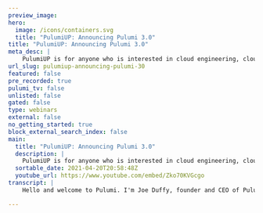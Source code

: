 ```yaml
---
preview_image:
hero:
  image: /icons/containers.svg
  title: "PulumiUP: Announcing Pulumi 3.0"
title: "PulumiUP: Announcing Pulumi 3.0"
meta_desc: |
    PulumiUP is for anyone who is interested in cloud engineering, cloud infrastructure, software development, modern applications, or Pulumi. Whether ...
url_slug: pulumiup-announcing-pulumi-30
featured: false
pre_recorded: true
pulumi_tv: false
unlisted: false
gated: false
type: webinars
external: false
no_getting_started: true
block_external_search_index: false
main:
  title: "PulumiUP: Announcing Pulumi 3.0"
  description: |
    PulumiUP is for anyone who is interested in cloud engineering, cloud infrastructure, software development, modern applications, or Pulumi. Whether you’re a seasoned cloud engineer or just curious to learn what’s all the fuss about cloud engineering, PulumiUP will teach you something new about the future of building on the cloud.   Hear from Pulumi CEO and Co-Founder Joe Duffy and CTO Luke Hoban as they share several new announcements, present demos, and discuss the future of cloud engineering and what it means for teams building cloud infrastructure and modern applications. You will also hear from technical leaders of pioneering companies that are using cloud engineering practices and cloud providers like AWS.   You will learn about cloud engineering practices, how leading engineering teams are implementing best practices with Pulumi, and the latest developments from Pulumi. After the broadcast, dive into hands-on learning with on-demand content or join one of our scheduled workshops or talks.
  sortable_date: 2021-04-20T20:58:48Z
  youtube_url: https://www.youtube.com/embed/Zko70KVGcgo
transcript: |
    Hello and welcome to Pulumi. I'm Joe Duffy, founder and CEO of Pulumi and I'm really excited to welcome you here today to talk about modern cloud applications and infrastructure. And here's how the day is gonna unfold. We're gonna start with uh a little bit of context why we're really excited about everything we're seeing in the modern cloud. We're gonna bring Adrian Coro from Amazon, uh joined by Aaron Coo here at Pulumi to talk about what it means to build for the modern cloud era. We're then gonna invite some industry leaders Justin Fitzhugh from Snowflake, Keith Redman from, and I'm gonna talk a little bit about how the Pulumi platform is enabling teams to adopt uh modern cloud applications of the infrastructure in their organizations. We'll then turn it over to Luke Hoen our CTO at Pulumi to talk about what's new. We have some really exciting announcements to make today and uh some demos as well. So we'll invite some folks from the team to give you a tour of Pulumi and what's new then we'll have an amazing panel of industry leaders um with Kat Cosgrove from J Frog Charity majors from Honeycomb, Dana loss from github and Justin Fitz from sto flake. And what we'll talk about here is some of the patterns and practices that are working for teams trying to move to the modern cloud and then I'll wrap it up at the end. It's gonna be an exciting day. Can't wait to get started to start. We're actually gonna talk a little bit about cloud engineering and what cloud engineering is and why we think this is the secret to really tapping into the modern cloud cloud engine is a new way of building. And to see why we're excited about this, why we got here, how we got here and why this is the next natural step in uh the modern cloud journey. We look a little bit about the history of of uh the cloud. You know, over 15 years ago, we got started with the public cloud with AWS and you know, Azure Google cloud, we really moved beyond sort of the lift and shift era of moving virtualized applications into the cloud uh without, you know, really rearchitect them or revisiting the architectures. Along the way, we've uh started practicing devops, which has helped developers and infrastructure teams work better together, uh which has been an amazing journey over the last 10 years. Uh really taught us a lot about how developers can, can leverage the cloud in new ways, but also how infrastructure teams can use automation to solve some of the challenges they're having with the, the cloud. Um And a bit more recently, we've, we've started uh incorporating containers with Docker and service architecture, starting with Aws Lambda. Now, Azure functions, Google functions uh and Kubernetes, of course, over the last uh five plus years. And really what, what these technologies have done is they've really fundamentally reshaped how we build uh and ship our applications. Um We're really thinking more about applications that is distributed architectures uh architectures that span cloud services and leverage the cloud in new and exciting ways. And the old models really don't work as well. Um They don't, they don't allow you to get the most out of what the cloud has to offer. Uh And so that's what we're calling cloud engineering. We'll see a little bit more about what that means uh in a few in a few minutes. And I think before getting there, really, it's important to, to note it's still early days for the cloud, many companies still have private clouds of their own, they're still doing hybrid workloads. Um So I think it's important to, to ask ourselves some questions and we'll try to answer these throughout the day. What do modern applications architectures look like? Uh What does it mean to move beyond lift and shift? Um How do we embrace these new capabilities? Not as afterthoughts but as first class concepts as we're building our applications to begin with. And second, what tools and approaches are necessary to adopt those new architectures. What got us here is not going to necessarily get us there. Um Third, how do we work together as a team? I mentioned, Dev ops, that's been fantastic. There's clearly variants of that Dev ops and, and so on, but really, it hasn't necessarily brought the cloud as close to development as we'd like. And so how do we break down some of these barriers even further in unlock collaboration across the team? And finally, how do you empower our builders to innovate and ship customer value faster? That's what it's all about, right? Um And so I, I think we have some, some good answers at least to, to, to get started with throughout the day that we'll, we'll talk about and add all that together. Really. The question is, how do we tap into the modern cloud? I think to, to really start answering that question, we can look to some of the most innovative companies in the cloud space. Um We've got AAA collection of companies we've, we've talked to and worked with here um and spanning many different industries and, and company sizes. Uh You look at uh source graph web flow, superba and fauna. These are relatively early stage startups that were born in the cloud and really are leveraging the cloud to build their, their technologies. Um The cloud is really part of how those technologies uh work in a, in a deeply fundamental way. You look at snowflake lemonade, uh Tableau Atlassian Fango, these are, you know, mid stage to IP O scale companies that really have used the cloud to completely uh change their business model and, and, and change the the industry that they're operating in um completely by leveraging the cloud. Um and then, you know, finally, Mercedes Benz, a very well known company that, that has a rich history that is continually reinventing itself as part of innovation and has brought, brought the cloud to, you know, their, their automobile through the connected car efforts. And that's been really the cloud has been an essential component of that. So a lot of different stories here, a lot of different industries, a lot of different team sizes and makeups. But I think if you, you look at the commonalities amongst them is is kind of where it gets interesting. They've all adopted a self injuring mindset, they've applied software engineering practices to how they're managing their infrastructure. Second, they've empowered developers, they've enabled the developers who are building customer value to actually just leverage cloud capabilities directly sometimes with guardrails, depending on the risk profile and uh how, how expert, you know, developers may or may not be. Um but in all cases, they want their developers to be empowered to build. Um The third is that they've really embraced cloud architectures. They've gone beyond the lift and shift as we, as we talked about, they've deeply integrated the cloud into all all aspects of how they operate the entire software development life cycle. Uh It's not something that happens at the tail end of development where you take something and throw it into a virtual machine and ship it to the cloud. It's really part of how they operate on a daily basis and you add all that up and these companies are able to use the cloud as a competitive advantage. And I think that transforms the business and that's the change that we're seeing and that we're really excited about here at Pulumi to summarize the old way is to really think of the cloud as an afterthought that has not worked well. It, it worked fine in the early days when a virtual machine was, you know, you had two of them in a database and you shipped every quarter and it, but these days, we're trying to ship every day every commit potentially. Um And the old way just leads to slower de iterations. In fact, many developers have to wait up to a month to get access to new infrastructure that's required to build and, and ship a new service for the business. And ultimately just disappointment, this isn't a path to tapping into the modern cloud. The new way is to recognize the new reality, which is that all software is cloud software. And what that means is all developers are cloud developers and that infrastructure teams are really central to enabling that innovation to happen. The cloud becomes a competitive advantage, not a tax, not an afterthought, it becomes part of the R and D budget for a company. Not, not something that you think of as a, a tax, but instead something that allows you to have higher development velocity, better returns for your shareholders, higher operating margins. And frankly, you know, the builders like you and I are just much happier here too. There's less red tape, we can ship faster, we can just get stuff done and cloud builders. When I say that term really, we have to understand that that cloud builders come in very, you know, different forms, many different forms. There's infrastructure experts, we might call them site reliability engineers, systems engineers, it and ops often say that these folks are practicing dev ops, the infrastructure experts are provisioning automating and managing infrastructure. And then of course, we have developers, developers are the ones building the customer facing value. In most cases, sometimes internal customers, building shared services platforms or web services, but really the responsibility of the developers to build and deliver a scalable cloud application. Uh And, and that might be a, you know, application developer, full stack engineer, you know, many different titles here, but uh developers pretty broad ecosystem of, of folks and finally, the security and compliance experts, you know, security really is important to think about as we're talking about cloud engineering, security needs to be front and center in everything that we're doing. Um we've all heard the stories of when that doesn't happen, you know, the the consequences and you know, security engineers and security architects are, are the ones really securing the entire stack and ensuring governance. And when we say cloud engineering, what that means to us is all of those different forms of cloud builders coming together and working together and using standard software engineering practices to tame the complexity of the modern cloud. That's to us cloud engineering and to talk more about cloud engineering and what it means to build for the modern cloud era. I'd like to invite Adrian Cockroft VP of sustainability architecture at Amazon and Aaron cow from Pulumi to share some of their thoughts and experiences together. Thanks for joining me, a Adrian and Aaron. It's great to have you. All right. Well, hey Adrian, thanks for uh joining me. Um This is sort of like our old uh monthly one on ones, but we've decided to broadcast this um again. So thanks. Yeah, it's good to see you again and we've both got different roles now, but it's good to catch up and keep the old discussion on modern application development going. Yeah, definitely. So, um you know, since we, you know, since I was last at A BS, you've got a new role. Uh So tell me a bit more about it. OK. So what's happened is um I spent about the last decade talking about digital transformation and telling the stories of what we did at Netflix and what other customers have done along the way. And it's really kind of got to the point where everybody should have heard those stories by now. And I was looking for, I want to do something different and figure out a new area and opportunity came up to join the sustainability organization. So think of this as moving on from digital transformation to sustainability transformation. What does it take to rebuild the company so that it's uh it's generating a smaller carbon footprint and it's mitigating the effect of climate change on that company. So, you know, you were one of the pioneers of like modern cloud architectures and building those applications. How, how exactly does that play together with sustainability? How how should we view that? I think there's um partly if you're looking at buildings more sustainable products, then what you're doing, it's all about developing new products more quickly and cloud has always been about speeding up development for a long time. I did a talk just called speeding up development. That was what it was about. That was the point that was why we did microservices, why we did cloud, why we're doing all of these things and that lets whatever your business was doing is about be more successful. So that's really the core thing. And if we're trying to accelerator change to be more sustainable, then it's the same thing. We've got to develop new products. We've got to develop new services and it's going to help us speed up development. So that's fundamentally it. And then if you look at the trend as we've got some more modern application development, if we move, if we look at instances which are fairly heavy weight, if you, they take minutes to spin up, you tend to keep them around for hours or days or forever. Um Then we go to containers where we started seeing people using containers really just by minutes at a time in some cases. And fairly, it was quite a surprise when we looked at the usage patterns that there were a lot of containers that really only lived for a few minutes. And then we've gone to functions that only live for a few seconds or a fraction of a second. So these lighter weight ways of doing things are more responsive and that's a way that you can effectively depending on exactly what you do. But in, in, in principle, they're more sustainable by being more lightweight, right? So um you, you just talk about instances and functions and so clearly, there's like a a evolution um of things and what we're I I'm seeing and you know, we definitely saw that at Aws is with customers is a blurring of the boundaries between infrastructure and applications. So what, what are the boundaries between these two today? Um you know, serve functions, you know, are the infrastructure or the applications do, do you see these things merging, becoming more closely intertwined over time or how do you see this? Yeah, they, they all get used together for different things. So if every time you add a new tool to your, your tool bag, you've just got to learn how to use it, right? So that, and it's not that you stop using the other tools. So there's still places where the right thing to do is have a, you know, even a bare metal instance and or a or a full Ec2 system um EC2 VM. And then what, what we're seeing right now is a move so that the primary development patterns we're seeing are kind of serverless first, in many cases with containers for the things that you can't do in serve and stitching together services which are running on whatever they want to run on um as you build it. But the thing that's really different now from the decade or two ago is that applications used, we used to spend forever building an application and getting it deployed and then not touch it for a long time. Nowadays, everything is completely dynamic and that's where infrastructures code comes in and being able to define the thing you're building. But then also there's event driven thing. So even if you're building your complete containerized environment, um there may be events that happen when you and a container goes away, you want to do some clean up, so you schedule an event and you trigger lambda function to clean up the U BS volumes or that were attached to it or something like that. So there's a mixture of event driven in the application and in the operations, which is naturally them, the kind of things and there's lightweight scalable services using containers or maybe there's third party applications which you, you've containerized or things, you've moved from your data center that you containerized to just kind of give them the environment they want to live in. And those are really the two mainstream sort of patterns. But it's how do you, how do you use them together? I think that's interesting. Yeah. So you just touched upon briefly, you know, how people should think about choosing things. So um I, I guess the question is how should people think about when to use building block services and then sort of when to use more abstracted level services? So what, what's the right level of abstraction for different use cases? What, what's a sort of quick rule of thumb type of thing? What I've seen one of the formative experiences I had was judging a hackathon a few years ago where in 12 hours, the teams of people that had really barely used the services that they were putting together built incredibly functional applications. It is like how did this happen this quickly? And these were functional scalable applications and it's because they were gluing together services, web services, which are just there to be used. You don't have to install them or debug them or make them scale and then they were using Lander and containers to stand up everything else they needed and just getting on with it. So it's quite possible. The way I'd look at it is build the fastest thing you can first, right? So just take all the shortcuts, build something that isn't exactly what you want. But uh it's going to get you the first iteration of this. This is this even the product you're trying to build, right? Don't try and opt over optimize first. So then once you've got something built for test purposes, then you think, OK, maybe I want to optimize the instance type I'm using. So I, I have to move from servers to containers because I want to put a GP U in there or something with a terabyte of memory or something. Um Or you want to take a uh an off the shelf web service that's giving you the rough idea of what you wanted, but you want to do some more custom thing. So it's more like treating the, you know, it, it's the rapid development iteration and start the ability to put things together in a day or two, really a day or two for a completely new application up to something that's running. And there are definitely people out there doing that and some people can't figure out how you could possibly do something without having weeks of meetings before you, while you're discussing it. As like in the meantime, somebody's already finished building the app and is off on something else, right? That's kind of the difference right now, if you're, if you're building modern applications, got it. Um So with, with, with all these things, right, like the development cycle using the cloud could be pretty simple, but once you get into production, things get increasingly more complex. Uh So a lot of companies create um abstractions and forms of like, you know, shared services platforms or developer portals. Um And it leads to a boundary between app developer, app developers and platform engineers. Um I I is this the right interface between the two or is there a better model that you've seen um on how to do these things, how to, how to essentially bring cloud to all developers and you know, enable all of them faster? Yeah, I think one of the things that's got harder over time is there's too many services and takes too long for people to get their head around all the different things. So the the solutions we've been developing for that. Certainly a w there's the slash solutions part of the website which has entire solutions and components. And if you want to hook up, you know, two or three different services, there's some common patterns there and we've published the patterns and it's becoming more compos and you can, you know, they're using various configuration languages, you can put these things together. Um It's something we've also seen around the well architected framework, uh Liberty Mutual, for example, has published a whole lot of well architected patterns and they implement them, they put them on github and they've just started sharing them, but this is what they use internally for building out their, their environments, which is, you know, mostly servers first. So there's, there's serve and you know, a bunch of lambda, a few bits of containers in there, but they're, that's kind of their world they're living in. Um And then we're seeing and that's mostly um in that case, it's like CD K patterns dot org, I think is the site where they've been putting that. But we're also seeing this as a more not just a specific to sort of AWS kind of thing, which is a lot of land and CD K, but as, as a more general purpose kind of environment where we're seeing these ideas spread across different platforms, you know, in the data center and in other environments that uh beyond cloud. So beyond any one specific cloud. So I think there's a place where these ideas are becoming quite generalized. Right. Right. OK. So, you know, you're, you're seeing that that is the thing, right, where um there are platform teams that are building out sort of generalized patterns that are being distributed across many different people. They're using infrastructure code tools like, you know, or CD K to sort of um distribute this out. They're also sharing this open source. So it's commonly usable and uh shareable and things like that. Yeah. And the, the well architected patterns uh Aws started publishing quite a while ago, have been adopted by, you know, the other, other cloud partners as well and the cloud platforms as well. So we're seeing similar kinds of um well architected patterns. So the solutions are becoming just better understood across the industry. So you can sort of decide, OK, I need to build a thing. There's a relatively straightforward path for building most things now and you, you're getting preassembled components. So it's kind of like we're, we're building out of LEGO bricks, but some of the LEGOS are coming preassembled into little clumps that are maybe can be plugged together a bit more, bit more easily. And that's kind of the, the development then we're seeing some higher level services as well that pull together lots of different things, but uh got it, got it. So, um so how does uh Kubernetes fit into all of this? Right. Um You know, we got different, different clouds, different, you know, different services, um different teams building on things. Uh then, you know, um as a um a different cloud interface that people use. Um you know, how, how does this all fit into the different architectures and abstractions that we just talked about? I think it really comes down to the control plane. So the codes control plane is this is distributed with the cluster. So if you want to run a bunch of containers at the bottom of a cell tower for a five G deployment, you're gonna do that with a local KTIS control plane and cluster quite, quite likely, right? Or um and there's a lot of cases now where cloud is becoming much more distributed in general, it's not really just the central, you know, few locations with huge buildings, with everything in, it's pushing out to the edge with things like outposts and various other other technologies. So we're starting to see the tech, the idea that you want to have programmable infrastructure become pervasive into data centers and edge locations as well as in the center and for applications that need to run and manipulate their environment in particular, um then gives you a good API for doing that it's portable, but it's also you're manipulating a control plane that's specific to that particular application. Uh Whereas the, the large scale Aws services, for example, there is a huge control plane running all of ECs or all of EC2 or all of LAMBDA. And um you know, it doesn't really scale down to something that you could run on a couple of machines in a, you know, in a warehouse, you have to be able to connect to it. So they each have, you know, it's in some sense more efficient and more scalable to have a big central control plane. But you've got less control and you've got the network latency to get to it. So that's kind of different. I think we're seeing a mixture of these just as, as the technologies just are becoming more pervasive like this stuff needs to be deployed everywhere. And there are different ways of deploying with, with different strengths for different use cases. Got it. Yeah. So 11 of the things um that you, you, you just talked about is the in because of um the the vast range of types of applications and services that are being used. Um The and just the complexity of these cloud applications now um having uh programmable infrastructure is increasingly important and then we're seeing the blurring of the boundary of the infrastructure and an application and these applications are increasingly dynamic. Um So what, what does that mean for the future of the sort of the software delivery pipeline? What changes are we seeing there? Yeah, I think what you're really seeing is that the proportion of the code that you'd be writing in YAML is increasing, right? So you write your application and it's now, you know, 20 lines of javascript and you know, 5000 lanes of yam or something is to try to deploy all this stuff. And, and one of the good things with a Polian CD K is like if you're, if you're drowning in the sea of Yarl, you should, you're doing it wrong, you should, you should be using a higher level language to generate this stuff directly. And that just makes programmable infrastructure just a much better way of looking at it. Um, in terms of the pipeline, a lot of what we've been doing in the last few years is really getting into continuous delivery as the default behavior. So you writing some code, you hit, save, you checks it in the, saves it checks, it's in, it runs whatever tests are needed to show that it works on your laptop or wherever it checks, checks it into the repo, the system just kicks off and starts delivering it, whether you know, whatever kind of pipeline you're using. Right. And as it goes through, um, the stages, you know, obviously various types of build stages. But if you're delivering a function or a micro service that contain something relatively small, the build time is fairly quick, it goes out, then you run. Um, let's say it's in a test environment, you'll do some stress testing on it there, you'll do some chaos testing on it there. You'll, you'll mess with its inputs to make sure it doesn't fall over and, and just make sure it's, it's behaving itself and we're starting to see people adding chaos testing as part of their delivery pipeline now. Right. And then it goes off to production where you're doing blue green testing and you've now got to the old and the new code running side by side in production and you're looking at the metrics to make sure that looks ok. Uh Maybe some feature flags or some A B tests in there as well. And then finally you decide, do I need to run this version alongside the old version? Um, or am I going to shut down the old version because it's, you know, board compatible? So that's kind of that pipeline is fully automated and a lot of people now and there is things flowing through it, hundreds thousands, tens of thousands of times a day, depending on how big your, your organization is so perfectly normal. Now, for your pipeline to be running continuously and changing your application as fast as you need to go and any one piece of the application may change, you know, every few days or every week or whatever. But overall the application is being changed um with a huge number of updates uh that are being rolled out. I think that agility is really important, especially with things like, you know, some somebody finds yet another zero day in a library and you have to go to redeploy everything because there's a security exposure, right? The ability to respond to that in, in hours or a day or so is revolutionary compared to the sort of typical way we were dealing with this 5, 10 years ago. So to do that, right, like baking compliance as part of that unified delivery pipeline is also pretty important to being able to work for different types of policies and things like that. I think, yeah, there's a lot of ways that you can automate the policy, the policy compliance. There's all sorts of tolling around that. And then there's ways you can look at it from the point of view of how do you get auditability. And one of the things cloud does, which is really quite difficult in the data center is you can build a tamper proof log of everything that happened in an account. And auditors will look at that and say, yeah, I believe the temper proof mechanism that Aws uses works. Once they believe that then you can look at these audit logs and see everything about the state of the system. And that's a kind of a new approach to auditing by this is continuous compliance because you can prove the system was always compliant was the way it was done before was more like asking people awkward questions. And um you know, saying asking, did you follow the processes carefully and all this kind of very manual approach, which is very difficult to be highly confident about basically. So everything we just talked about is um you know what I would call, you know, cloud engineering practices. So what do you see as the ultimate business benefit of um adopting, you know, putting software delivery um our software engineering into your infrastructure doing infrastructures code building it as all part part of one pipeline, doing continuous compliance with all of that. Um What, what's the ultimate business benefit of uh of all of this? Yeah, I think it's always been about speeding things up, right. The competitive time to market for, for ideas and applications and features. Um There's a, you're in a race and if you can roll something out in a week and your competitor takes three months to respond to it, you'll just keep running away with things. So that's kind of the um that's always been the the the main driver and then people are finding that the systems are actually more reliable and the they're getting fewer errors and the the customer experience is better. It's easier to measure customer experience and you're just building a better product um that uh and then finally, if you do it right, if you, if you look at a lot of uh older style environments that are very static, they are sized for this, the biggest spike in traffic that they're expected to see, so they're running idle a lot of the time and there's a lot of wasted capacity there. And the other thing with cloud and dynamic infrastructure is things and things only exist for as long as they need to be there and you scale up and you scale down and you're running effectively. If you do that right, you can save a lot of cost as Well, because you're, you no longer have people wandering into a data center and racking system. So you take out some of the manual labor and then also you're uh you're just dynamically order scaling at whatever level it is at instances, containers or um or with lambda, it's, it's, there was some, there were some workloads which would not be possible without cloud, which people are running with huge spikes, very, very concentrated uh flash sales, for example, which just don't make sense. You couldn't build, you couldn't run your infrastructure at the scale needed for the flash sale, which is generating a huge amount of interest for, for a particular business. And then they run their entire environment for a few hours and then shut down like 90% of it. And so those kinds of things become uh not only possible but they become um they enable new business models and there's a whole bunch of interesting things happening there. Sounds good. Well, I think we're out of time. So thanks for dropping in and chatting with me. Well, thanks and uh great to see you um best wishes in your new role. And um likewise, yeah, hope you have a great event today. Cheers. Well, awesome. Thank you, Adrian. Thank you, Aaron. That was a great conversation. I definitely learned a lot. And next, we're going to build on that conversation and talk about how to bring cloud engineering to your team, how to put cloud engineering into practice. And to start answering that question, I'm super excited to announce the general availability of the Pulumi cloud engineering platform. The industry's first platform for cloud engineering. The Pulumi cloud engineering platform really builds on all the technology. Pulumi is delivered to date the open source infrastructures code project, the SAS for teams and enterprises and the goal of the cloud engineering platform is to really help you put cloud engineering into practice, to help infrastructure teams, developers and security teams work together to build, to plan and manage modern cloud applications and infrastructure. It includes the plumbing console, the Pulumi cli policy code engine infrastructures code, all the plumy packages we we know and love. Uh It really enables you to use your cloud, your language, your way. And we're visiting that set of industry, cloud innovators uh that we were talking about earlier um at in the in the conversation. I'm really pleased to say that we've actually worked with every one of them as a Pulumi customer and I learned a lot from them in helping them put cloud engineering into practice. And as a result, we've been able to distill many of the things we've learned into the cloud engineering platform in the form of automatic best practices so that you get a cloud engineering platform that works for you right out of the box. And we've seen a lot of traction with Pulumi to date um to date since launch, we've done over 18 million deployments through the Pulumi uh online we've also seen in the last year alone, a 290% increase in cloud resources managed by Pulumi. Uh Every one of these is a cluster, a managed database, a serverless function that's actually live in a cloud as we speak. It's phenomenal growth, phenomenal progress, really seeing a lot of happy customers and to talk a little bit about some of those specific customer use cases. I thought it'd be interesting to look at a few uh from different vantage points. First, is Snowflake who approached this more from the infrastructure side where Justin really needed to ship a new data cloud platform. Um Snowflake had an amazing IP O last year and as part of that, they, they put together this new data cloud platform, they had to get to market really fast. And Justin knew that the only way he was going to be able to do that was to adopt more of a software entering mindset into his team. Um He also wanted to empower developers to be a bit more self served so that for the parts of the infrastructure that made sense for developers to manage, they could do so and adopting go a familiar language for him, his team and his developers was the way to go. And as a result, they were able to get to market much faster than they could have otherwise, what used to take over a week and a half can now just take under under a day. And it's been an amazing partnership helping snowflake out and learning from them. Um in terms of cloud engineering best practices, approaching from a slightly different angle is Fungo Keith at Fargo was tasked with transforming his product from uh more of an on prem installation for his customers to something that was hosted as a a in Aws. He had a team of developers didn't have a budget to build a, a shadow it or platform infrastructure team alongside. And really the only path to success was to empower his developers to build and his developers were typescript experts. And uh so Pulumi allowed him to give them typescript, allow them to do infrastructure as code on their own. And what he saw was subject matter experts emerging from his team, uh the developers really took to learning different facets of the Aws cloud platform. Uh It really improve their time to market, they were able to be successful and spend a lot more time focusing on making their customers happy. And then finally, a very similar but slightly different story uh is it's lemonade Igor at lemonade was managing a small nimble infrastructure team and noticed that increasingly they were becoming the bottleneck for developers delivering customer innovation. He also wanted to apply more of a software engineering mindset and more automation to enforce governance to catch things like drift and adopted Pulumi and as a result was able to empower developers to be self provisioning their own infrastructure while also improving the way that his team was doing infrastructure, great success stories. But to go a little bit deeper, I'd love to invite Justin Fitz VP of Cloud engineering at Snowflake on stage to talk about their journey with cloud engineering. Welcome, Justin. Hello, my name is Justin Fitz. You. I'm the vice president of cloud engineering here at Snowflake. I want to start off with a short overview of of what Snowflake is. We're a data cloud and data platform with near infinite scalability where we allow you to easily load, integrate and analyze uh and securely share your data. We've been born uh natively in the cloud. So we've never been on premise and so our focus has always been how do we leverage those components of the public cloud? Um and take advantage of them. A key concept for us is around how do we disaggregate compute and storage allowing them to scale independently? So storage can scale up and down independently of compute as needed and vice versa. We also allow permanent billing which allows you to scale your workloads up and down independently and and use it on an on demand basis. We provide the same experience across all three public clouds uh with the same user experience and no change to features between the three and our core core fundamental value of ours is that the platform should be self managing. Um It should not have, we don't want a lot of knobs and dials and such to uh allow you to, to tune it. The system kind of manages that on itself. So with that, I want to start off with a short overview and talk a little bit about kind of what cloud engineering is, how we got here and kind of what our, what our path forward is and what it really means to us. So as a background, um I think the operations and development worlds have historically been divided into two different organizations where you have ops and you have DEV and very much oftentimes we saw the developers building the code and throwing it over the wall to the, to the operations folks um and, and the operations folks going and operating that and there was lots of back and forth where there was maybe confusion or a lack of understanding of the kind of concepts that each one cared cared about and it didn't lead to kind of quality as quality product as could be as could be had. And so we think this is flawed. The ops people often lack context on the code and why the code was developed and what the functionality is where the DEVS kind of lacked concepts and they lack, they lack kind of understanding of how to run a scalable infrastructure and scalable system. Um The infrastructure and scalability and operational concerns often were ignored at design time and only came out once the software was pushed into production and, and a large amount of load was, was put on it. And so I think that, that the concept was really flawed around having a separate infrastructure built from the software. It's stuff like we've always embraced the DEV OPS model where we have kind of developers and operations folks co located and embedded. But what we saw with the team was they were performing when I, when I first came in probably a few years ago where we saw a lot of perform heroics being performed in a very reactive fashion. So the team would have a lot of inbound dependencies. They felt like they were always under the gun and didn't have a say in the kind of how things were being built and how the software was being designed. Um As I said, they were, they were kind of a constant bottleneck because they had three times the number of dependencies of any other engineering team um that was there and, and, and always looked like they were kind of not in the way but, but certainly overwhelmed and not able to kind of keep up and, and operate in a strategic, strategic way. So to solve some of this, we shifted towards kind of cloud engineering. And what does cloud engineering mean to us? Cloud engineering is a software engineering organization that's focused on building, that's building software to manage maintain and deploy kind of our technical infrastructure and why do we need this? So we really needed the ability to scale as, as has gone through a really rapid growth in our infrastructure and our and our customers and our software based. Um And as that infrastructure grows, there was a lot of manual tests that were happening from individuals. And so those were scaling linearly as the infrastructure grew, which, which really doesn't scale over time when you're seeing massive growth. But more importantly than the people growth is we really wanted to focus on how do we improve quality and consistency of the code and the, and the product that we're delivering. And when you have a lot of human and manual processes, there's, there's lots of errors that can introduce, there's variability, it's not repeatable and it's difficult to test in a, in a consistent, reliable way. So we really wanted to codify these human actions into kind of software and build them as software software projects. So our goal here was really to follow the same engineering practices that the rest of the same software engineering practices that the rest of our engineering teams did where we any, any mutations or builds of infrastructure were traced were started with a code commit. Those code commits go through code reviews that are reviewed just like any other software commit would be code comes with tests and c processes that consistently test those commits. We have a continuous deployment pipeline for execution. So those deployments are all pushed through via having a computer do those as opposed to a human for consistency. And that all summed up to kind of any infrastructure change was traced back to a commit going through a pipeline. We really wanted the cloud engineering team to be viewed as as as another arm of the software engineer of the engineering function. But just another software engineering team with a focus on infrastructure um uh the infrastructure side of things. So to do this, we really had to shift kind of our culture. And one of the first ways we did this was by looking at hiring software engineers with an with an opposite infrastructure slant as opposed to C admins or operational folks with the ability to, to to script or to um to try to automate small parts of this so that we really kind of took that software engineering piece all the way from start to finish and started to build solid software to run our infrastructure. So a few key values that we, that we have as part of cloud engineering, one of which is the features and projects should be designed as a single system software and infrastructure together. So how do we kind of understand that software engineering mindset and embed with those software engineering teams to make sure from this project from the very initiation of a of a feature or a project that the infrastructure concerns are thought of and that we can build automation around it. Another key value is uh that every kind of every action taken on infrastructure should emanate from a code commit. And this is kind of a, a North star that we continue to, to point to and, and uh we, we try to, to hold very strong to but to get there, we really needed to automate everywhere. So we needed to look at every manual function, every human function and see how do we automate that? Even if that meant, you know, large scale projects to get there, you know, having any kind of manual intervention or human intervention as part of this generally introduces error and variability and doesn't kind of align to kind of our vision of where cut engineering is going. Lastly, we need to build scalable and and easy to use platforms. So if the developers, if this isn't easy for developers to use, if this isn't easy for the rest of the engineering team to use, it's not going to be adopted. And so we focused on building a next generation platform focused on containers um to, to for our next for all of our new applications and new functions that are coming out. We built this using Pulumi given from the start so that we could use um software languages, true software uh languages as opposed to uh config or scripts to allow us to have a true programming interface. And and to manipulate and review and test this platform and it's been very, very successful. So in summary, you know, cloud engineering is really a shift from the reactive kind of operational team to a proactive software engineering focus team. Um Our infrastructure is 100% managed through software commits and we're really embedded with other engineering teams to help design the software and the infrastructure. From the beginning to the end, I will say this has been a journey for us and it is a culture shift and a hiring shift and just a, just an overall shift for the organization. Um And we've been at this, you know, a year, I think we've made really great progress. We're not 100% of the way there, but this will require kind of a uh time and effort and, but I do think it's, it pays dividends at the end. Um And we've seen really great uh success from it. So, thank you very much for your time today. I hope this was helpful and speak to you soon. Thank you so much, Justin for sharing that story. It's been an amazing partnership and incredible to see all of the success that you and your team have had. Next, I'd like to invite Keith Redmond on stage VP of engineering at Fungo to talk us through that slightly different approach to cloud engineering. Coming more from the developer side. Welcome, Keith. Hi. My name is Keith Redman. I'm the VP of engineering at Urgo. We're one of the world's leading providers of client life cycle management, anti money laundering and kyc compliance solutions for the financial services industry. And our mission is pretty simple. We want to digitalize the fight against financial crime. We create frictionless onboarding and compliance journeys for our customers and for their customers. And we really want to introduce efficiency and effectiveness across the financial service. We're trusted by 32 of the top 50 banks in the world who have powered their client life cycle management processes with our enterprise platform since 2010. Now, as we all know, the world has changed dramatically in the last 18 months. And there's been a sharp pivot towards cloud native and software as a service based products. As we've all been forced into a more remote way of working something which has dramatically affected the financial services industry, an industry typically based in face to face communications now driven by the inaccessibility of physical branches and offices. And we've been far, far less likely to deploy on premise software and we're now far more focused on cloud based products. And as a result of this sharp pivot, we at have also had to change our own approach. In early 2020 we made the strategic decision to really build out our cloud made of product stack so that we can empower our customers to work where their customers are in a way that the modern world demands. And with that strategic decision came the need for us to build out our own engineering teams so that we could create the next generation of our software using the latest cloud native technology stacks. And importantly for me, as an engineering leader, I really wanted to build out an engineering culture of ownership, rapid agility and frequent deployment with a limited available set of resources. To me, what I really wanted to avoid was creating teams where responsibilities were handed off from groups built around specific functions. So things like Q A departments who tested a piece of software delivered by a development team or a dedicated DEV ops team who deploy artifacts built and created by another team. The term you build it, you run, it is often used in our strategic and design sessions. But I think there's a key term missing from that statement, somewhere between build and run, we need to deploy it. So when it came to planning the toolkit that would support our cloud native product development, we were determined to find a deployment framework that would both support our continuous deployment goals while also making it easy for our development teams to ramp up and become true. Cloud engineers. We began our journey with cloud native in early 2020 with a simple proof of concept. We tested a number of tools from across the industry including Pulumi and our first test project was really built around some simple LAMBDA functions behind an API gateway connecting into a document DB, nothing particularly groundbreaking, but it allowed us to really focus on the tooling that we wanted to evaluate. We started out with the Pulumi C# library since that's where our engineers were already comfortable and had existing expertise. And because of that familiarity with the language and with the development environment, we use visual studio or visual studio code to write our infrastructures code, our teams were really able to see results quickly. But one of the things that really made Pulumi stand out for us was its ability to help our people to learn the cloud. At the time, we had limited knowledge of some of the AWS stack in particular its servers capabilities and even something as simple as the built-in in intelligence that comes with deep inside our IDS really helped us to drive quality and the completeness of our infrastructure as code. Now, it's fair to say our early experiences weren't without challenges. In the early days, we spent far too much time trying to write our own abstraction layers and help our classes around the Pulumi C# libraries because ultimately, every developer likes to write an abstraction layer. But fortunately, we hadn't gone too far when we discovered Aws X, which is Ploy's package for tight trips. And with a little help from the Pulumi engineering team, we've now pivoted all of our infrastructures code to tight trips and we've never really looked back from there, that first proven concept had two developers building a simple aws infrastructure running Pulumi up from their local terminals. And now one year later, we've got 12 teams actively building our production cloud infrastructure using Pulumi to deploy everything from LAMBDA functions to configuration of hardened EC2 instances, deeply integrated into our seam tools and our info sector. And we're doing all of that from automated building and release pipelines. But Pulumi is a guided step ensuring that we're maintaining the integrity and also the quality of all of our cloud resources, which we're configuring in the point. And that's particularly vital to us as a company working in such a highly regulated industry. If I was to describe some of the benefits that we realized as a result of using Pulumi and cloud engineering, I'd say first and foremost, it's allowed us and myself to focus our investments in engineers who are building feature value at all times rather than building teams for specialist concerns like build or deploy or test. Secondly, I'd say it's really driven greater infrastructural quality and integrity since Pulumi really guides our developers in the work that they're doing and ensures that we're getting closer to correct and complete implementations. First time, things like in teen and developer friendly API documentation, really help with that. And then finally, something I'm particularly proud of is that Pulumi and cloud engineering have really helped us to grow as people and as engineers. I would say our engineering team are now far more proficient in using the cloud to deliver software, given that they're working on a daily basis with cloud infrastructure in an interactive way using Pulumi. And they're certainly far more familiar with the capabilities and they're confident in engineering and designing cloud solutions than they ever were before we started to work with Pulumi. So when it comes to future plans and looking ahead to the next step for Forgo cloud engineering, I think it's likely we'll start to look at multiple cloud products. And we're hoping that Pulumi will help us to take advantage of multiple cloud providers. And as we look to use the unique capabilities of each of the different providers in the market, a natural next implementation project for us will certainly be in the use of Pulumi policy as code as we look to take advantage of the stronger governance and oversight of cloud engineering as we start to scale out our footprint in the coming months and years. And then finally, something I'm particularly excited about for ourselves as a company and also for the industry as a whole, the opportunities afforded by the Pulumi automation API I think we started to become a bit spoiled by the speed at which we can interact with our cloud infrastructure using Pulumi. And we're starting to look for new ways to improve and using the automation API I think we can move away from configuration based build pipelines and the challenges they bring and move more instead towards full end to end solutions where build test run and deploy are all written in first class languages using tooling we're all familiar with. So thank you for the opportunity to take part and Pulumi up today. It's exciting to see where we're going to go as an industry and as a cloud engineering group into the future. Well, thanks Keith for sharing that story. It's wonderful to hear about developers up and running productive, happy and delivering customer value. And I think those two stories really emphasize why it's important that the Pulumi cloud engineering platform supports one way to build, deploy and manage both modern cloud applications and infrastructure. Many companies that we work with to adopt. Pulumi are coming from a world where they've got different technologies for infrastructure than they do application delivery and this just leads to silos and difficulty especially when it comes to securing that entire end to end pipeline plume also supports your way that includes your cloud, your language and your workflow. Pulumi supports over 50 different cloud providers including Aws, Azure and Google cloud also supports Kubernetes and we've really embraced the entire cloud native ecosystem with helm support Cober netti operators, Cr DS. And also it's important to emphasize that it doesn't stop at the public cloud providers. Uh Many others solutions are offering infrastructure uh cloud flare, uh fastly git lab Mongo DB data do all of these bits of infrastructure are often managed alongside your public cloud infrastructure as well. And it's important to have one solution to orchestrate deployments across all of those. Next is your language. Pulumi supports general purpose languages um rather than proprietary domain specific languages or YAML, which is notoriously difficult to deal with at scale that includes any no Js language such as javascript or typescript includes Python go any dot net language such as C# and F sharp. And it's not just about the language itself, it's about the entire ecosystem around the language including ID ES tools and package managers. And it finally, Pulumi supports your workflow. Many organizations have adopted C I CD for you know, application delivery but are looking to, to accomplish that for infrastructure as well, especially as we've heard earlier that the line between the two can often be blurred, especially with modern uh applications and architectures. And that includes over a dozen integrations with uh technologies like Spinnaker, Azure DeVos pipelines, github actions and Octopus. Deploy. Plumy also supports any architecture such as virtual machine based architectures, managed services like data stores and a IML um containers. Of course, whether that's Kubernetes or ecs and Amazon, for example, uh and serverless as well or the combination of all of the above. And Plumy also supports and integrates with your source control provider of choice and identity providers such as Octa Azure Active Directory, G suite or so. So next, let's take a quick tour of the Pulumi cloud engineering platform's capabilities starting with build by expressing your infrastructure in general purpose languages. The Pulumi infrastructures code engine can orchestrate deployments as with many familiar infrastructures, code technologies. With the exception that you get to bring to bear all of that great knowledge and community knowledge uh around these languages uh to how you're doing infrastructure as code that unlocks access to a broad development ecosystem. Uh not only do you get to use the language you've chosen to its full capability including things like loops and variables and, and classes, but also better development tools. So I mentioned editors, what this means is if you love visual studio code for, you know, editing code, now you can apply that to your infrastructure code and get interactive statement, completion and error checking, interactive documentation, refactoring support. Uh You could even use Vim or emacs. Um you get access to great tools as well, test frameworks and um code, search and static analysis and ers and package managers as well. So you can consume packages that already exist uh for common functionality or publish your own for for common functionality within your team or within the ecosystem. This adds up to a modern application development experience where the experience of creating your infrastructure's code I I is measured in milliseconds or seconds rather than minutes or tens of minutes as is common with these other YAML based and domain specific language based technologies and then finally, the ability to share and reuse best practices goes well beyond just code functionality, but also allows you to share and reuse architectural patterns that apply to the cloud. And we've got some exciting news that we'll talk about shortly that brings us to even the next level, the next area is deploy. Once we've built our infrastructure and cloud applications, we need to deploy it and deliver it. And we've got a great C line that's uh got great interactive output. And is it fun to, to work with? But once you go to production, many of our customers adopt C I CD as a solution so that deployments are automated and not run manually. This cuts humans out of the loop ensures that deployments are more robust, reliable and secure. You can focus all of your efforts on securing access to production by restricting access to just the C I CD delivery pipeline. And I mentioned earlier, Plumy supports over a dozen different C I CD providers so that we can meet you where you are or take you to a new solution that's best in the industry. Next is test frameworks. I often ask people, uh how many of you test your application code? Of course, it's near 100% people wouldn't admit otherwise. Um But how many people test their infrastructure code? It turns out it's, it's, it's very uh much lower than that. Um And that's because most infrastructures code tools are done with YAML. Yaml is not testable or domain specific languages. Pulumi use of general purpose languages, however allows us to take all the great knowledge and tools and solutions out there in the industry around testing and now apply them to your infrastructure code. So for example, whether that's moca for testing your no Js code or the built-in go test framework or pi test uh including code coverage tools. This really allows you to bring a new level of engineering discipline to how you're managing your infrastructure. And next, Pulumi goes beyond all of this, even to enable advanced deployment automation scenarios. By using general purpose languages, your infrastructure becomes programmable in new ways. So whether you're building self service portals, custom cli S or your own a product that has to incorporate infrastructure provisioning. Pulumi has got a solution for you here too and this is one of the new areas that we're excited to announce some new functionality. I'll say that for Luke momentarily and of course, everything that's happening here is orchestrating with the Pulumi Cloud engineering platform so that you've got full end history of who changed. What when and why this integrates with your source control provider. It also integrates with your cloud provider so that hey, if something broke at 11 59 pm, Tuesday evening, you can always go to the plume cloud engineering platform and find out exactly what changed down to the individual resource and the individual diff of what specifically changed for that resource. Finally, we'll talk about manage. Um Pulumi has a policy code solution built into the platform so that as you're empowering developers or as you're empowering individuals on the team to be more self serve and have more control over delivering what they need policies are enforced always in often. Um that includes, you know, security compliance, cost controls, configuration, best practices, oftentimes people might get something wrong even if they didn't mean to and catching something before it gets into production is very important. We've seen what happens when that goes wrong. Pulumi supports uh the open policy agent, a uh the Rego language. So any A rules can be harnessed with Pulumi in, in the uh policies, code solution, you can also offer rules in no Js or Python. Next, Pulumi integrates with your identity provider of choice, whether that's git lab git hub at Sian, uh any Sam Sso uh provider such as a active directory Octa G suite and what this means is it gives you fine grain role based access controls to, to enforce who can do what within your organization and really restrict access to just those who need access to critical things like secrets or production stacks, et cetera also allows you to delegate access. So if you're really looking to empower your developers, you can delegate access to them to, to have more control when that's appropriate. Everything that happens though is fully auditable. So any delegation of authority, any operations performed, there's a full audit log available. So if you ever need to go back and find out what happened and who did it? That's always there. And finally, Pulumi has great dashboards, reports and insights built into the platform. So if you want to understand what's happening across your entire team across the entire cloud engineer organization, whether it's developers or infrastructure teams, if you're the VP of engineering and you're trying to understand uh how many clusters did I spin up over the last month? And how many am I likely to spin up next month? We've got a great dashboard, great reports for you to get insights across the entire team. So in short, the Plumbing cloud engineering platform is really the easiest way to adopt cloud engineering in your uh team. It allows you to harness the modern cloud, both applications and infrastructure. It brings the cloud much closer to application development. So we can really build powerful modern cloud applications. It allows you to apply engineering practices to your infrastructure to really tame the complexity of the modern cloud at scale and add all those up. And your team will be able to innovate and collaborate faster across the entire team and just focus more on business value and making customers happy. And with that, I'd like to welcome Luke Homan, the CPO of Pulumi to go deep on some of what's new with Pulumi. Hi, my name is Luke Cobin. I'm the CTO at Pulumi and I'm really excited to be here today at Pulumi up today. We're announcing the availability of Pulumi 3.0. Pulumi 30 is the next major version of Pulumi and the foundation for Pulumi Cloud engineering platform. Three builds on all the work we've done since we launched Pulumi back in June of 2018, including the releases of Pulumi 10 and 20 over the last couple of years. Ploy 30 includes dozens of new features and hundreds of improvements and fixes both developed by the Pulumi core team and by the broad Pulumi open source ecosystem. P 30 provides industry leading support for building deploying and managing cloud infrastructure and applications over the next few minutes. We're going to do a deeper dive into some of the new features of Pulumi 30 and see some demos of what Pulumi feels like in action. First, let's talk about building with Pulumi. So Pulumi 30 supports your language. Pulumi use the program languages that you know and love to define and deploy your cloud infrastructure by using these languages. Pulumi offers the broader way of software engineering benefits. These languages have to offer things like ID tooling and reusable components, package management test frameworks and so much more. In Pulumi 30, we've significantly improved the Pulumi go SDKS with four times smaller binary sizes and SIM small and faster build times and a simpler API we've also enhanced our Python SDKS with more natural API S and stronger typing, which means that all of your tools inside your I DS and other tools for Python Light up and you get that benefit for Pulumi as well. Finally, we've introduced the ability to take Pulumi components developed in any language and make them available as Pulumi packages to users in any other Pulumi language. This is a really key building block which enables us to unify all the different language ecosystems supported by Pulumi into a single Pulumi ecosystem of reusable components of infrastructure. Let's talk for a few minutes about and we'll go bit more detail about Pulumi packages. Pulumi packages allow you to package and distribute libraries that manage cloud infrastructure resources. There's a whole bunch of different ways to do this, but no matter how you do it, they have become available to users in all Pulumi languages. And we do this by providing a Pulumi schema that describes the Pulumi resources that are part of a plumy package. And from that schema, we're able to automatically generate the SDKS for all the supported languages that go into the package managers, you know, and love every day. Plume packages are published and consumed the same way. So any user of Pulumi can just consume a Pulumi package, whether it's the AWS package that we provide or some custom components that you develop yourself. But there's several different ways to create these Pulumi packages we have the support for native Pulumi providers which are packages that use the complete Pulumi resource model and have access to all different capabilities. And these are useful for when we want to expose a new cloud platform for use inside Pulumi. We also now as part of Pulumi 30 have the ability to take Pulumi components programs. You've written that describe how to combine a whole bunch of capabilities inside your cloud provider and use those to build a new abstraction that makes it easier to work with some aspect of the cloud that you work with. These components can now be published as Pulumi packages and again made available to users in all languages. And finally, if you have a resource provider for some other ecosystem, for example, a Terraform resource provider or a crowd api for an existing cloud provider, we make it easy to bridge those and bring those into Pulumi and use them from Pulumi as Pulumi packages as well. One example of Pulumi packages in action is our Pulumi Eks package. This component is something that we made available for no Js developers nearly two years ago and has been incredibly popular. The Pulumi Eks component makes it really easy to stand up a production ready EKS cluster by just writing one or two lines of code with same defaults and a whole bunch of capabilities for customizing the the features of your Eks cluster. The Pulumi Eks provider builds on our AWS provider and KNAS provider to take all the common things you want to do with EKS and make it incredibly easy to use to date. This provider has only been available for no GS users. But by using Pulumi packages, we're actually able to take that component written in no Js and make it available as an as a Pulumi package available to all users of Pulumi by itself. This is really exciting having access to this EKS component is going to enable a whole bunch of new use cases for users of Pulumi and Python dot go and dot net. But we're really excited about this enables for additional packages that we develop both for ourselves and as part of the broader Pulumi ecosystem. Now, when we talk about building, we also, it's really important to talk about what we can build with polluting. And one of the key things with Pulumi is that Pulumi supports your entire cloud. So with providers from more than 50 cloud and SAS platforms, Pulumi lets you build for your complete cloud environment that could be working with Azure and Kubernetes or maybe Aws and cloud flare and Octa or maybe Alibaba and Postgres, whatever you're using in the cloud. Pulumi provides a single pane of glass that has access to all those capabilities from all the providers you're working with. In addition to this long tail of providers, we've also been investing in what we call native Pulumi providers, these providers offer automated access to all new features of the target cloud platform on day one with the exact API defined by that cloud provider. One of the key definitions of a native provider is that we auto generate it from the the specification provided by that provider. So for example, our first native provider was the Kubernetes native provider for Pulumi. This provider was derived directly from the Cubers Open API specifications and had access to 100% of the capabilities of Kubernetes with support for new releases of Kubernetes being delivered within an hour of the release of the upstream Kubernetes project's new version today as part of Pulumi 30, we're making available the G A of the Pulumi as your native provider. The Azure native provider is itself deployed derived from the Azure rest API specifications that are maintained and evolved by the Azure service teams themselves. This means that as those service teams deliver new capabilities into the Azure platform, Pulumi has access to them immediately on day one and with all the details of the new features. So for example, if a new preview version is published or a new G A is released or a new property is added as part of a new feature capability, those will be available in Pulumi immediately. This new Azure native provider has doubled the surface area in terms of resources and has access to all the versions of all the resources. And so it is a much more complete provider for the Azure platform. In addition, today, we're announcing the preview of our Google cloud native provider. This provides all the same benefits of having day one access complete coverage and, and being directly mapped to the API S as defined by the cloud provider that we talked about for K and Azure, but now also for Google cloud users of Pulumi. And finally AWS uh is coming soon and we'll have more to say about the AWS native provider uh in the second half of this year. Now we've talked about building, but it's also important to talk about how we can help with managing your cloud infrastructure. Pulumi three R really supports your entire team. And the core way that we help you uh collaborate across your team is via the Pulumi service. The Pluming service offers a home for your team's cloud development, enabling you to manage application infrastructure delivery from code all the way through to cloud. Teams can work together to see the deployment history for their stacks to see deep links to the cloud resources that are being managed by Pulumi in their cloud provider consoles to manage team access so that they can have different access for different parts of their organization to their cloud capabilities and to enforce organizational policy so that organizations can define what their best practices are and what their compliance policies are going to be. Along with Bloomy 30. We've also enhanced the pluming service to offer organization level activity insights, highlighting recent stack updates and resources under management for increased visibility within your team. We've also introduced the Pulumi C I CD assistant which makes it easy to integrate your Pulumi projects with your favorite version control and C I CD providers to take a deeper look at plum in action. Let's take a lap around Pulumi 30. Hello, I'm Lee, a member of the Pulumi engineering team. In today's demo. We'll pretend I'm a developer at a company called Upstarts. Upstarts uses kubernetes to build cloud native applications and deploy them to multiple cloud providers. Let's see how Pulumi helps them build and manage their cloud infrastructure. Let's start by looking at what projects they have here. We have four projects, one for an A KS cluster, one for an EKS cluster and two for the workloads on those clusters. Let's take a look at the A KS cluster project and dig into the code. Upstarts uses Python to deploy managed Kubernetes clusters. Note that Pulumi also supports the node run time for javascript and typescript developers, the dot net framework for C# and F sharp developers and go for go developers here. I'm using VS code for my ID, but you can use other I DS such as Pi charm or Adam for no Js or go land for go whatever you prefer. I want to highlight a couple things about the code first. We're using several Pulumi packages including the new native Azure provider. The Azure native provider provides functionality map directly from the Azure resource manager. API as you'd expect of all Pulumi packages hovering over a class brings up the relevant documentation and as you'd expect of any ID, you also have auto completion available as well. And because we are using the native Azure provider, if a KS as a new feature, we have same day access to that feature here, you can see the completion list for the parameters for this class. Whenever new capabilities are added in the R API, they'll show up within the same day. The native Azure provider also supports enos which means we can easily discover and validate all the legal values for our resource. For example, we can pick the container of VM size by bringing up a completion list. Because the native Azure provider supports the full arm surface area, you can also pick and choose which versions of any given API you want to use or just use the convenient top level name space we've already built out that brings in the latest resources. Let's walk through a bit of the code to see how we end up using this cluster. At the end, you can see here, we create a few resources such as a password and a resource group. Eventually we build this cluster out. And finally, we take the output of this cluster which includes a cube config we take that cube config and we have the base 64 decode, the resulting value we get back from the rap. This is easy and gloomy because we can take full advantage of standard programming languages. For example, here we're importing base 64. Thus lets us extend our code in a way that configuration languages can't. I'm going to run a Pulumi preview because I want to check for any errors before deploying the stack. A preview shows what changes will be made to your cloud environment. If you deploy this Pulumi program, it also validates your program including syntax type checking and resource validation, shifting left as much validation as possible before you actually deploy. It also checks the code for policy compliance using rules set by your organization that enforce best practices, security cost and governance compliance. Let's take a look at the stack in the Pulumi console here. We can see the recent activity for our preview. Let's take a quick tour of the Pulumi console which is the front end of the Pulumi service that manages state for our stack. So what is state Pulumi stores metadata about your infrastructure so that it can manage your cloud resources? This metadata is called state. Each stack has its own state and state is how Pulumi knows when and how to create read, delete or update cloud resources. In addition to managing state, the Pulumi service, lets us manage the people, teams and policies and our upstarts organization, we can group organization members into the teams, depending on their rules, you can grant access over resources to team members. Here, we can see the policies that are applied to this organization including the policy pack that was run against our stack. The Pulumi Council now provides an organization dashboard, providing all the most important information you need about your organization in one place. The dashboard lets you quickly see which stacks were updated, who updated them and the number of resources created over time. You can also customize the set of widgets on your dashboard. Another new feature is the C I CD assistant which lets you configure C I CD for your pluming projects in just a few clicks. Instead of building your builds locally, you can push your code to your version control system and have your C I CD build pipeline, build it for you and all that we showed deploying from the CL earlier for our production stacks. We want these to be managed by C I CD. Instead to configure your C I CD, we can connect to our version control provider so that we can trigger deployments on our pushes to a specific branch. Let's outline a high level how this works. First, we'll configure a Pulumi access token as a repository secret so we can access the Pulumi service from our C I CD provider. Next, we have to configure our workflow such that upon pushing to this repository, we will trigger the build and deploy workflow here. We configure the working directory and copy a template to paste into our CS C I CD provider configuration. Let's make sure it's actually going to deploy on the events. We expect it to. We're almost done. Normally we'd set up any additional environment variables. But since we're not doing this for real, we'll just click through to the end for the final validation step. Let's go back to the preview we had earlier. It looks OK, except for a policy violation, policies are enforced as part of an organization to ensure best practices and organization policies are being followed. In this case, we are not using a new enough cities cluster version policies are rules for managing the infrastructure control access or setting resource configurations. Policies can be either mandatory which stops deployments if not met or advisory, which warns you that the deployment is not in compliance. OK? So let's fix the version and run Pulumi up to deploy the cluster while this is running. Let's look at how we deploy a humanities cluster in A S. You can see that our EKS deployment is much simpler, just a single line of code. This is because we are using Pulumi S AWS EKS component which lets you deploy a production ready Coiner's cluster with same defaults. However, previously, it was only available to no Js Pulumi users as part of the 3.0 release. We can now use a component authored in one language such as typescripts in another language such as in this case, Python using the Pulumi component model. This enables teams and the open source community to work across different languages but build up shared IP as with everything else, we get the rich type completion along with the in line documentation and everything else you'd expect from a Pulumi package. If we run a preview, this works as expected. In fact, it shows how many resources would be created with just a single line of code. Thanks to the abstraction that the component resource provides. The popular EKS package is available now for all languages and starter packages are available for building and publishing your own Pulumi component packages. Today, Pulumi packages are the foundation for building a unified ecosystem of Pulumi components across first party, second party and third party ecosystems. And we're just getting started on growing this ecosystem. EKS is the first component to be released, but more components will be released later this year. Let's take a quick look at deploying a workload to our cluster. We'll deploy our workload to the cluster by referencing the A KS cluster stack we looked at earlier, I've deployed this workload before. So let's take a quick look at what the application looks like by visiting the endpoint. We see the guestbook application. Let's enter some input and see how it's persisted into the reddest instance that's running in the cluster. Let me quickly summarize our tour of Pulumi 3.0. We deploy the Kubis cluster on Azure using the Azure native provider which provides full access to Azure and day one support for all new Azure features. We took a tour of the Pulumi console including the new dashboard and C I CD assistant which helps organizations collaborate and adopt robust devops practices. And we saw how the Pulumi component model enables components authored in one language such as typescript to be used in another language like Python. And how this enabled us to create an AWS EKS cluster with just a single line of code in Pulumi. Thank you for watching and joining me, that's a great look at how all the features of Pulumi and Pulumi 30 come together to provide a great modern infrastructures code experience for cloud engineering teams. But there's one more thing in Pulumi 30. I'm really excited to talk about. So let's talk about deploying. Now, Pulumi three supports your workflow. And traditionally, when we talk about workflow, we've kind of had two workflows in mind. One is as a developer sitting at your laptop and building out some new cloud capabilities using Pulumi and running the Pulumi cli. And this is what you do while you're developing a new capability. Uh and is one of the core ways we want to integrate in inter interact with developers. But once that cloud capability becomes something you want to deploy to production or to some long lived environment you just want to take that and move it into a continuous delivery system. And we saw in the last demo how Pulumi the Pulumi cli can be embedded into your Pulumi your C I CD uh solution of choice. But teams we worked with over the last few years have told us they're looking for richer ways to integrate their infrastructure delivery more deeply into their own custom workflows. And with Pulumi 30, we're launching the G A of Pulumi automation API, the automation API lets you embed Pulumi infrastructures code platform and deployment engine into your own software. That means you get all the same reliable desired states, cloud infrastructure delivery, you love from Pulumi. But now as an API that you can embed into your applications in any supported Pulumi language. So in no Js and Python and go and N dot net, being able to embed Pulumi engine inside your own projects unlocks so many exciting new use cases. For example, we've worked with teams building their own cloud provisioning web services, either rest API S that they embed within other systems inside their software or full web applications. They expose directly to their internal consumers to point and click and provision infrastructure provided by that platform team. We've also seen users and open source projects building their own custom cli s for vertically integrated workflows, for example, to manage deployment of single containers into their own platform as a service, these kind of vertically integrated cli experiences can define their own user experience that really lights up their workload, but still gets to sit on top of all the capabilities of Pulumi desired state infrastructures code platform. This makes it much easier to build your own custom CL is. And finally, we've seen teams building their deeper customizations into their continuous delivery pipelines on top of automation. API for example, we ourselves have taken our Pulumi github action and updated it to V two recently which builds on top of the Pulumi automation API to offer improved performance, increased reliability and a reacher feature richer feature set for that C I CD integration. I've been blown away by all the different things. We've seen folks in the community building on top of automation API since we previewed it a few months back and to give you a quick demo uh to show you what Pulumi automation A P looks like in action. Let me hand it over to my colleague Kama Ali. Hi, my name is Kal Ali and I'm a software engineer here at Pulumi today. I'm going to show you a few of the infinite possibilities unlocked by automation. API modern day platform. Engineering teams are often in a position where they are bridging the divide between cloud providers and their internal customers. As a result, they often end up implementing their own internal infrastructure platforms where they set up cloud resources following internal and security best practices while exposing a user friendly interface so that their users can focus on what's important to them. Let's take a look at how we might implement something like this with Pulumi automation. API first, I'll show you how a user might interact with the platform and then we'll take a look at the code that the platform team would write to enable this experience on the left, I have my terminal and on the right, a web browser first, we'll start up our application by running our flash run command with a few variables set. In practice, the code running in the terminal would be running on a back end server. Now, as the user, all I have to do is navigate to the to the website to access the portal. Welcome to Pulumi self-service infrastructure platform, a website that lets you deploy databases, virtual machines, PP CS or static websites. We'll take a closer look at static websites. Sweet. So we don't have any websites deployed. Let's go ahead and create one. We can pass in either a URL or the content that we type in ourselves. So I'm gonna just type in some content and we'll click create on the left. You'll see Pulumi start running its update. It'll create a bucket, put an object inside that bucket, attach your policy to the bucket and then put out some outputs and we'll be back to the start. Sweet. Now let's check out our website. Awesome. Looks like that worked. Let's go ahead and create another one. This time, I'm just gonna pass in a URL because I already created this website. Once again on the left, you'll see Pulumi, run its update, creating a new stack for my new website and it's running through the same process that I just described. All right, we're back. So let's take a look at the new website. We just made awesome it deployed, but I've definitely spelled some stuff wrong. So let's go ahead and fix that up. I'll click edit. You'll notice that the html is already there. So all I need to do is edit what needs to change. I'll hit update this time. As Pulumi starts running the update, you'll notice that Pulumi sees the difference in the content and it only updates the resource that is related to the change. In this case, the bucket object. You'll notice that the other three resources remain totally unchanged. All right. So let's make sure that that worked. We'll refresh the page. Awesome. That worked. So we don't really want this test website hanging around. So let's go ahead and delete that this time. You'll notice Pulumi deleting our resources and then as it updates, you'll see, test disappear from the site directory on the right. So let's make sure that those resources were actually destroyed. So we'll go ahead and refresh this page four or four, not found no such bucket. Awesome. That means our resources were destroyed. There's also this view and console button that takes us directly to the Pulumi console. The console gives us access to all sorts of useful information about our stack. So for instance, you can see your outputs. In this case, you'll see that the outputs are the html and that's the html that we use to edit the content. And you'll also see the website URL which we use to create the links. You also see the configuration that the stack uses tags associated with the stack, all of the resources that go into making the stack as well as links to the cloud provider and all of the activity that the stack has seen. So in this case, we did our first update where we created the four resources and then the second update where we only updated the one bucket object cool. Now I'm gonna show you the code that goes into making this experience. So to create this, the platform team wrote a simple application using Python and flask within the application. We've registered handlers for each of the cloud components that we can deploy. If we take a closer look at one of those resources, you'll see crud handlers to create update list and delete each of the component resources. These handlers are implemented using Pulumi automation API automation A P allows us to write a normal Pulumi program to describe the desired state of our infrastructure either in line in this case, in this function or externally. In this case, our program describes the desired state of our infrastructure including taking in an input, which is the content that we want to deploy to our website. We can then drive the deployments of the Pulumi program from our crowd handlers. So for example, to create the website, we create a stack using automation API we then set some configuration values on that stack and then we run stack dot up, we wrap this code in a little bit of flash boiler plate to provide inputs from the web app and deliver error messages and outputs back to the user. A similar process applies for list update and delete handlers in just a couple of 100 lines of code. We've created a self service cloud infrastructure platform by building on top of Pulumi and Pulumi Automation API. So this web app is just one example of how you could use automation API to create rich experiences on top of Pulumi. Now that your Pulumi code can be embedded within your application code, the possibilities are kind of endless. You could even create an Alexa app that you can narrate your html to and have it deployed to a website using Pulumi. I'm not suggesting that you do that. But now at least you have the option as a former data scientist. I love my Jupiter notebooks. So let's take a look at how we might run automation API within a Jupiter notebook. So I've got this notebook that I created here. Notebooks are great because you can write prose right alongside your code. And so all I have to do is run some cells and you can deploy your website from within your Jupiter notebook. And there are so many more things that you could do in the automation api examples. Repo we've got examples of all sorts of stuff. We've got examples in each of our languages. I've done my demo in Python because I'm a big Python nerd. But we've got examples in each of the supported Pulumi languages. You could do a multi stack orchestration. So doing multiple stacks that are dependent on stack outputs like this example here, you can chain your deployment of your infrastructure with database migrations like this example here or you can build a totally custom cli that is specific to your domain and create a rich user experience on top of Pulumi like like Ploy, which is a cli that deploys local Docker images to a Kubernetes cluster in the cloud. Hopefully, this demo has gotten you excited about all of the things that you can do with automation API and I can't wait to see what you all come up with. Thank you. Great. Thanks, Kamal. It's amazing to see all the things that you can do with Pulumi Automation API with that. It's been great to, to show you guys all what we've been doing with Pulumi 30, really excited about all the new capabilities. I'm really excited to see what you build with it. Thanks a lot. Well, thanks, Luke and team. That was amazing to see all this new functionality available to the open source community and our customers. Um And with that, I'd like to move on to something really exciting. Uh I'm happy to have Kat Cosgrove from J Frog here to moderate a panel with some industry leaders to talk about. How do we move into this future of modern cloud applications? Uh panelists include charity majors, CTO co-founder of Honeycomb, Dana Lawson VP of Engineering at github and Justin Fitz VP of cloud engineering uh at Snowflake. Welcome everyone. Really excited to have you here. Hey, everybody. My name is Kat Cosgrove and welcome to planning for the future of modern cloud applications. We're gonna be talking about best practices for building and managing modern applications in the cloud where the industry is headed in terms of practices and tools and what practitioners need to know to stay ahead of the curve. Fortunately, we have some experts here to help three of them. In fact, plus me the moderator, let's get in there. So y'all, what are the key stacks and frameworks that you see sticking around over the next five years? And which ones do you think are gonna kind of disappear? Team? I all the way. Yeah. No, not at all. And, and also this is the year of the Linux desktop 2021. Sorry, we can dream, we can dream, we can dream or we're going to keep making that joke until it becomes true until the end of time. Well, I mean, I think is still on an upward trend. Um It just the, the benefits just become clearer and clearer with time. Um And the nice thing is that you don't really have to give a shit about the rest, sorry about the rest of the stack if, if you can, you know, just compile and pass the Fighters around. So I mean, I'd put a lot of chips on that. I, I think a lot of people are picking up things like rust for a fairly niche um applications. Um But you know, II I think that is, is definitely the winner. Yeah, we, we're definitely see a lot of, of, of go and, and still persisting is a lot of Python. But I think in terms of frameworks, I think the one constant is that there will be iteration and evolution here. And, and I think that looking for kind of the right tools and the right platforms to, to look at kind of whatever it is that the team may be looking for is is important. I think we saw a lot of things like terraform and such and obviously moving much more towards functional programming languages. And I think we're shifting quite a bit, especially with the cloud engineering focus towards um soft using proper software uh languages and such as opposed to things like DS L. But what I've seen is, you know, if we're looking at a five year horizon, there's going to continue to be evolution. And so as long as we're grounded in kind of, um software engineering foundation, I think we'll, you know, that, that's, that's a good bet to make bash is also never going away. That's true. Yeah, I, I would say exactly. I feel the same things but Ruby, you know, I, I may have been a, a Ruby cynic at one point in my career. Ok, a lot of points in my career and I keep working for Ruby shops and, you know, it's like the death of the monolith. I don't think there ever will be the death of the monolith. If you have a monolith, there will be death of pieces of the monolith. So I, I believe that Ruby is gonna continue to persist, persist. And then when we think about really the persona of how, you know, digital products are made, it is gonna be more of that traditional type programming languages. We see these um advancements in open source which lets you use just program languages of your flavor. And so javascript is gonna continue to be a pretty powerful thing outside of, you know, like go and the things that um and Python that, you know, it is, there are traditional DEV ops for SOA, but I'll say traditional, I don't know if it's been long enough to have the acronym to say traditional but um kind of gravitate towards and, and less DS L I think there will be less of that. I think we want to have common, common patterns across the board as we've seen um with our cloud native technologies. Is there anything that's like kind of low key right now that y'all think is going to be like really a big thing in five years, like something maybe we don't hear as much about right now. So what one area that we're that we're spending a lot of time in is is we have, we have a lot of tools like Pulumi that kind of for infrastructure, automation and such. But what we're finding is what is the, what's tying the business process together in terms of orchestration. So what sits on top of this, what coordinates the cloud provider apis with Jira with, with, you know, with Pulumi and, and kind of what brings it all together. And so one of areas that we're spending a lot of time in and we're not seeing, we're not seeing great stuff in the market just and we're having to build quite a bit, but it's kind of this overarching orchestration frameworks to tie a lot of these components together. If you think about Mule soft for kind of what they did and you apply that towards kind of a cloud engineering or, or infrastructure platform. I think that's an area that I'd love to see a lot of advancement in and I certainly hope we will come tool. Anybody else got thoughts there? I've been thinking a lot about, you know, just so nerdy five G uh the internet things, the way that we build app, distributed clouds, the future of like network API S and how we're gonna, it comes back down to orchestration again, like how you're gonna orchestrate these new ways that you actually hold and host code. It's not gonna be and this is maybe not even, I, I would say it's, it's starting to happen right now, but definitely the adoption is going to be five years plus for really, you know, this big nirvana of edge computing for everything, but we see that happen. Um I think that's one of the things that is going to continue, continue to rise. I think there'll be more serverless. I mean, I think we thought three years ago, serverless everything and it's been kind of a slow roll. I don't know, I know, I know a lot of places use it, not every place uses it. I think there's gonna be some things that are going to sneak up like that, but more so than anything. I think it's this sense of how, who is the persona of who builds, right? Like it's the SRE mindset versus, oh I'm gonna have this SRE team and we're kind of in this crosshairs of, of, of really what is the discipline behind that and what are the tools that are gonna be used? And so really just kind of to gravitate towards on the software development practices and what started as DeVos, but the persona is now morphing into like this one entity. Uh But, you know, I think we've been saying that for a while, but I feel like it's finally happening. Well, I feel like it does kind of feel like it's over the past five years, there's been this massive sort of gravitational shift away from, you know, putting all of our energy into preproduction stuff, you know, all the staging environments, all the, you know, all the tests, all the, all the shit and, and, and finally, like we, we reached a point of diminishing returns and, and, and the sort of gravity has really become, you know, around in production right now, like building your guard rails, building your tooling, building, you know, whether it's observ ability, whether it's, you know, feature flags, whether it's, you know, chaos engineering, whether, you know, there, there are a whole bunch of companies that kind of sprouted up around five years ago, um from which you can, you can compose basically the full uh development pipeline that you have at Google or Facebook just by, you know, you know, if you start up together with a little bit of glue, which I think is, you know, what, you know, I think this is a good thing. I think that this invites more people into production. This gives you a, a bit more of a constant conversation with your code and as it's live in production, which, you know, kind of to what Dana was saying, it, it enables there to be, you know, this one persona that, that, you know, writes the code has the original intent ships, it watches the users use it and, and then is able to iterate incredibly rapidly on it, which, you know, I've been, I've been yelling a lot about how it's time to fully highly fulfill like the mission of continuous delivery, right? Where that that feedback loop should be less than 15 minutes. You know, you should, you should be short enough that it's still all in your head when you're looking at users use it in production, it's so powerful. It's like an entirely different profession um than writing shipping code with, with a, a lag of days or weeks or months. So, on the subject of personas, do you think that Kubernetes is a thing that developers like just developers need to care about? Do they need to understand it? Do they just kind of need to know vaguely what it does? I, I think they need to understand containers not, I don't know why is, is the focus like to me it's, it's how are you gonna package your code? And what's that, what's that gonna look like? And how are you going to the concept of a container and including dependencies and having kind of a, a unit, an atomic unit. That, that's what matters to me whether it's Kate or, or anything else. I, I, I guess they need to care a little bit but I care, they, they understand the concepts of, of what a container is more so than that. Everybody should know what happens when they merge their code domain, right? How it gets out to users, like you can't be a good engineer, I think without, without basic knowledge um of, of the of the life cycle of your code. And, and that means just like you said, knowing where, which is increasingly containers. II I don't know. The like nerd in me is like, yes, they should know, you should know. Um But the practicality is like you should understand, I'm, I'm with Justin, you should and charity, you should understand containers. Um And we look at like what's happening now with all that, you know, is a service deployment is a service, everything is a service and it, it's gonna be interesting times when um you know, you are just focused on the innovation, right? And where these things become second nature. But I do think to know how it behaves in production, you just still can't get away from that. You, you're gonna have to still know the really basics of like how it's packaged, how it's built, how it runs under load. And um you know, it's, it's so I would say you should understand it. You should understand orchestration, but you don't need to know it. Um You don't, unfortunately. And, but it's cool, you should know it. You'll be a more powerful engineer if, if you, if you know it, I'm, I'm biased. I love Kubernetes. So I think, I think they should at least come up try, but I'm biased. So we've seen the application infrastructure, lifestyle life cycle merge more and more closely over time from like cloud engineering to get offs to infrastructures code. Do you think this is gonna like continue on the same trajectory? Like just merging closer and closer or are there cases where you would want to like maintain some separation? Sorry, some separation between what and what between any piece of your like infrastructure life cycle management? Like do you think we should just keep merging things closer to like one amalgamation, one blob the way we have been with like going from cloud engineering and get ops and infrastructures code or do you think there are situations where we should try to maintain like some kind of delineation between parts of our life cycle? Maybe I don't fully understand the question but um like you, you don't want to have more complexity than you absolutely have to. So it would take a pretty compelling reason for me to have something be owned and managed separately than, than the main way like you want to be there there to be a source of truth, a way that things are done and any deviation from that way is incredibly costly. Fair. Um And I think I, I'll add, you know, I, I think that one keep complexity down. Two use patterns where patterns make sense, but don't like box yourself out from that old, like, you know, right tool for the right job. But I mean, really think about it holistically and I think if you really care about like your pipelines, it should be to reduce friction. How are you reducing friction? So I think they should continue to be as close as possible and we should be using tool sets and automation and error detection to say like an this doesn't work. We should be using orchestration to pull those pods out and it should just work. And I think we have the power and tools behind us, you know, charity mentioned feature flags, you know, I'm a firm believer if everything goes out behind a feature flag and then it's going into production immediately, right? You should have good, good, good visibility and analytics and observ ability. That one is gonna tell you something's up immediately and hopefully you should have known that before, but like there's no better place to test your code than production. So I think you should just, I think it has to continue to be one stream, but it should be not complicated and there may be some disciplines where you want to because you have compliance needs. Like it's real, like there's still privacy needs. There's still these areas where you're like, maybe we should have something different depending upon your industry. But you're gonna have to find those uniqueness. But as long as you have the abstraction the same, it doesn't matter. It's about building the right level of abstraction in my opinion. Yeah, I, I, I'd echo what you're saying, Dana, which is, is we really focus on how do we build platforms and, and tools in a consistent way across the organization to make it very easy and streamlined for developers to push and manage their code and manage, like you said, feature flags and of ability in uniform ways and well defined ways. And so all that complexity is abstracted away from them and they have a very simple platform to develop to push and iterate as quickly as possible on. So in some sense, from my perspective, you kind of look at that platform a little bit segmented from and operate that a bit differently than maybe where the actual, the the application code is going because you have kind of a platform you're building and you want to manage that in a very consistent streamlined way and make it super easy for developers to push their, their code out. So I think there is some a little delineation there but those can't deviate too far. I mean, they're, they're linked at the hip. Got you So Dana mentioned testing and production and I would like to touch on that. Do all of you believe that testing and production is the way to go. You don't have a choice. Everyone don't have a choice. The only question is the only question is whether or not you admit it or not and invest in the tool to do it safely. I love that. I, I mean, obviously you're gonna do like you're, you're, you know, you're gonna write unit tests, you're gonna do due diligence, but like I have not seen in my multiple too long years in this business of having accurate load testing like ever, like ever ever. Uh The closest thing is is when you can like ship dark data, you have a feature flag where you can but still you testing and production, you're still, you know, you're still testing in production. I don't know, maybe somebody's gonna come up with some amazing, but I remember having to capture replay capture, replay is the gold standard, right? You capture 24 hours of the traffic and you replay it with a bunch of different, you know, with different concurrency and different flags or whatever. That's the gold standard. It's still like you've got to still the Michael Jackson problem. Michael Jackson could die tomorrow, you know, I mean, not again, but you know what I mean? Something new will happen tomorrow. You, it's not the same traffic and, and so, and so you you, you just get diminishing your turns when you're always planning for the, the known unknowns. Right. At some point, you got to start admitting just accepted, they are going to be unknown, unknowns. And I should have some ways of, you know, watching my, my, my traffic and, and, and tweaking it and, and, and, you know, having, having tools that are more scalpels than really blunt instruments, right? Which is what I feel like the the big shift over the past few years has been because, you know, when, when you have observ with high cardinality and high dimensionality and you have tools, you can literally just go, you know, what is different about these errors than all the other requests, right? What 1 to 20 things, you know, whatever is different about those requests, you can just separate them out specifically and go, oh that's why because, you know, it's only happening when it's, you know, running in I OS and this Virgin with this firm firmware, with this language pack and with this region and this build ID, you know, and being able to like specifically see that stuff with all of that guessing and it just makes it so much easier, it's so much easier to just like run it in a small controlled way and observe than to try and guess and ship it out and, and just see what happens, right? But, but I get why it, if people don't have good observable then, you know, shipping can be really scary because you spent a lot of time trying to formulate guesses about what's going on because you can't actually ask the questions or, or see what's happening. Yeah, I mean, my, my thought, I, I ran a, a CD M for my previous life and now obviously it's snowflake where we have kind of the, the amount of, um, just variations of, of testing environments and data patterns and such as it's, it's not testable. And so you're never gonna find all those. So the charity's point observably is absolutely the key. Um And at the CD N, you can never replicate your worldwide infrastructure. I mean, you can just never do it. So I think you do the best you can. But you, you assume that um that's just a kind of a first initial, first kind of smoke test. And then as you, as you go to production, you have to assume you're gonna continuously be testing. And I think when you get to this mindset, it also helps enable much more of a continuous delivery mindset. Right. I mean, you assume that you're pushing this code out, you're testing it live. You have, if you get to observe it kind of forces you down the path of observ. Yeah. It, it always have fun. Yeah. Right. It's like, it's like if you look for bugs, you shall find them. So just expect them to know we, when, when people are rolling out honeycomb. This, this always happens where they, they start rolling out some traffic and they go, oh, there's a bug. Oh, my gosh. These are, and we're like, you have no idea how long it's been there. You know, there's like, you're going to find 20 others. Like, we just power through. Like, but, but yeah, they aren't there until you go and look for them. Yeah, there's an actual statistic for that. I think it's 25 bugs per 1000 lines of code. So, yeah, they're there more in mine. But that's why I don't production code anymore, you know, so they don't teach any of this stuff in school though, right? Like, even if you, you go to a four year university, you're not gonna learn about any of this stuff, you're not gonna learn a lot of these concepts. You're certainly not gonna learn any of these tools. So, are there any particular tools or technologies that you would recommend a new engineer, whether they got a degree or came out of a boot camp or taught themselves that they should learn now to make sure that they're, you know, effective and marketable. Well, I, you know, obviously I've got my bias, I've got a tool to sell you, et cetera, but I do feel like it starts with observ because it's like putting on your glasses before you go and start working on stuff. And, you know, there's honeycomb. We have a free tier, it's all very easy. But, but if even if you're just like using S trace and L trace and you know, the Linux command line tool is like anything that you do to enhance your tool set of inspecting what is happening under the hood when your code runs is going to make you a more powerful engineer. And it will always be to your benefit to me. I I really focus on the, the concepts of, of what is a feature plug and why is it important of what's A B testing? What is, what is, you know, what is a canary deployment look like? Why, why would you need those things and, and just understand some of those concepts and then I think you can, there's lots of tools out there that, that can, that can implement those concepts but, and the same way that we're shifting away from things like DS L and focusing on kind of more programming languages um like and, and, and instead of contain more containers as a concept again here, I'd look at like, what, what are the key concepts and why would you apply those concepts and what are you trying to achieve with them? And then I think you can, you can, you can go and find kind of the best tool that implements those, those various concepts and that's where I would start. Yeah, just to add to that like find a language you love, just find what you love. It's so easy to be like, oh, I'm gonna learn how to write this and I'm gonna learn how to write this and then I'm on hacker news and this is a cool new language. I don't know what happens. Uh It does and you're like, I'm, I'm guilty. I'm like, been a professional junior go developer for four years. You know, III I just keep, keep running around. Um But II, I wish somebody say, like, learn how to deploy, learn how it runs in production, learn observ ability. Like the first thing you need to know is like, how do I debug this shit? Like what am I writing? Um And, but, but find the language you love. Like, I guess I wish somebody would have told me that because I just would flirt around between all of them. But you'll find something that resonates for you. Javascript does not resonate for me. So, like I found the language I love and, and that's what I always say to, to an engineer and then learn those concepts of how it actually works in the wild. That's good advice. I wish I had gotten that advice too because I, I did the same, spent a lot of time bouncing around between languages that I didn't really like until I decided I just actually do like Python quite a lot. But uh so we've talked about the future. What about the legacy? So what would you all say the legacy of the Devops movement is like, what, what lessons specifically or contributions does it have as the cloud and application world continues to evolve? Like what are we? I feel like the first big wave of, of des was like odds people learn to write code and we're all like OK, OK, you know, message received and I feel like the last year has kind of to the other direction. Now I was like, OK, software engineers, like it's your turn, like it's your turn to learn how to build operable apps to learn how to understand how you know what's actually going on in production, learn what the building and deploy pipeline actually does. Um So, you know, it swings both ways, hopefully, I think that's the point of Deb ops that ultimately it doesn't swing anymore. Right? Well, I, I mean, I, I talk the way I, I'm thinking about this now is devops really is kind of a culture of trying to bring developers and operations into kind of a single stream. Um And I know we used to call them, I'm I'm guilty as well calling a team A des team. And so like, we kind of moved past that, I think, but what, what at least where I, I think that it at least brought both sides of the, of the, with the ops and the DEV teams to the table and kind of understand this methodology and idea of, hey, we could build this system together as a, as a, as a single system, as opposed to throwing things back and over the back and forth over the fence. And I think what charity said is, is really, is valid, which is like the soft bringing software engineers to understand the DEV side. And so kind of we've done one swing, we've swing over the other. And how do we end in the middle where, what if we're all just software engineers with different focuses, right? And that's kind of the way we're running cloud engineering is like how do we build a software engineering organization that has deep expertise and is the subject of experts on infrastructure scalability. It's just another component of the stack, but it's looked like it, it's, it's still, it's just engineering, software engineering. And why is there a difference in terms of how we implement some infrastructure versus how we implement a new feature? And why is it just a commitment? We go through reviews, we go through pipelines and I would argue with you a little bit there. I don't think it's just software hearing. I think that um I, I actually feel like there's, there's a bit of a um a loss right now with deep systems knowledge, you know, people who were, were more traditionally in the stack, um who really understand how systems work most software engineers do not and just knowing how to write code does not make you good at systems all. And, and we've kind of said that coding is necessary for everyone but we haven't, we haven't, like said, systems knowledge is necessary for everyone. And I feel like a lot of people out there feel like they can just hire people who can write code and they've got themselves, you know, a good systems engineering team. That is so not true. No, fair enough. Yeah. Yeah, I'd agree with as maybe I said it incorrectly. I'd agree with that. I think that the concepts around how we, how we can implement, um, can follow a lot of the suffragist knowledge, that networking knowledge, kind of understanding how systems that are scalability. You, you're right, you, you, you can't, you can't just hire a and have them come in and all of a sudden magically you have a scalable system. I couldn't agree with you more. But I think that's what's really challenging in hiring in the market right now is trying to find someone with a deep, deep systems knowledge. But also, and it has, it has, has a, enough of a software mindset, um, and can bring those together and, and that's, it's, it's tough to find. And so I think you, you end up having to either train 11 way or the other, either, you know, people with the steep system side. Really. How do you keep a functional program more willing to train people? I really do. I, I feel like skills can be learned. You know, if, if the aptitude and the desire is there and this whole, like, we will only hire you to do things you've already done before I find that personally insulting. All right, we've got time for one more question. Short and sweet. There's only two choices which model is the best DeVos model. Amazon's two pizza system or Google's SRE system. This is a trick question, right? Because it's a total trick question that how do you, I, I'll answer it. Iii I will say, um you know what my grandma used to do to me and my cousins would say, well, they're my both my favorite. You ask her individually, you were the favorite. So I'm gonna say they're my both favorite. Um But let me, let me explain that, right? I think the sr AM mindset is essential and I think that the principles and the philosophy about being like bullish about availability is everybody's problem and we're actually gonna build constraints to make sure it is your problem kind of mindset. But I also believe that, you know, once you get over the to three pizzas, how many people do you have your room? Are you focusing on automation? Are you focusing on preservable? Are you actually building a system where that you can empower people with an SRE mindset? But you have a small team that own and operate that potential framework. So I cheated and I said they're both because I, I think you don't want to have one without the other. You want everybody have SRE mindset. Well, when shit hits the fan, I'm gonna say, if there is more than two pizzas, then that's probably something to go back and look and say, well, well, how am I building? And where's my automation? And what is my complete, you know, system recovery cadence. Look like Amazon's is best for Amazon Google's is best for Google and yours is best for you. All right, that's uh you know what, I'm happy with that answer. Both. It depends, it depends is the senior engineer answer to everything and I love saying it every chance I get. Uh thank you everyone for your time. Uh My lovely Panelist and for everyone who watched uh enjoy the rest of your day. Bye, see it. Well, that was great. Thank you, Kat for moderating the panel. Thank you charity, Dana and Justin for sharing your thoughts. I had a great time listening in and I want to thank you all for being here. It's an exciting day for the, the team uh unveiling the new Pulumi cloud engineering platform, Pulumi to 3.0. The best version of Pulumi to date. I really think the cloud engineering platform is gonna help you and your team put cloud engineering into practice, whether you're starting from infrastructure starting with developers or trying to do both together, really help the whole team collaborate and innovate faster but I have one more piece of news today. I wanted to announce the preliminaries. This is a new program to recognize Pulumi biggest contributors and supporters in the community. Um A lot of great experts emerging, whether that's experts in modern cloud architectures, experts in how to do AWS. Really, we're seeing community members helping the community, which we always love to see. And we'd like to recognize that we're gonna start slowly rolling this out in the background in terms of uh you know, uh preliminaries that we've already uh recognized, but we'd love to hear what you think. Um And so we're accepting nominations at nominations dot Pulumi dot com. Just send an email. Um We'd love to hear, you know, who are the industry leaders that are using Pulumi that you look up to that you've learned from? And we're gonna have an exciting launch party for this in, in Q three later this year. Of course, don't forget we have lots of great workshops always and often. But coming up in the next couple of weeks, feel free to sign up these free workshops. We'd love to see you there. Always happy to help you get up and running. And if you're listening in live today on 4 20 please join us for the after party on Clubhouse. I'll be there. It's at 4 20 really excited to have an informal chat and just get to know everybody and talk about what you're seeing and what you're excited about and share some of our lessons learned um and A w will be joining us there as well. So, in conclusion, thank you so much for being here today. I had a great time telling you about the new Pulumi cloud engineering platform, telling you about the broader cloud engineering story, hearing from some amazing industry leaders. If you're interested to get up and running with Pulumi, go to Pulumi dot com today. We got free open source, the cloud engineering platforms at your fingertips. And of course, if you'd like to talk with us, we're available on Social slack github anywhere we're always here to help. Thank you again. Take care.

---
```

